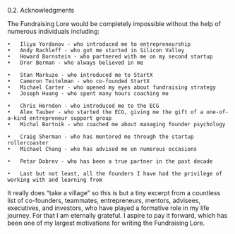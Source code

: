 0.2. Acknowledgments

The Fundraising Lore would be completely impossible without the help of numerous individuals including: 

	•	Iliya Yordanov - who introduced me to entrepreneurship 
	•	Andy Rachleff - who got me started in Silicon Valley 
	•	Howard Bornstein - who partnered with me on my second startup
	•	Dror Berman - who always believed in me 

	•	Stan Markuze - who introduced me to StartX 
	•	Cameron Teitelman - who co-founded StartX 
	•	Michael Carter - who opened my eyes about fundraising strategy 
	•	Joseph Huang - who spent many hours coaching me 

	•	Chris Herndon - who introduced me to the ECG 
	•	Alex Tauber - who started the ECG, giving me the gift of a one-of-a-kind entrepreneur support group 
	•	Michal Bortnik - who coached me about managing founder psychology 

	•	Craig Sherman - who has mentored me through the startup rollercoaster 
	•	Michael Chang - who has advised me on numerous occasions 

	•	Petar Dobrev - who has been a true partner in the past decade 

	•	Last but not least, all the founders I have had the privilege of working with and learning from

It really does “take a village” so this is but a tiny excerpt from a countless list of co-founders, teammates, entrepreneurs, mentors, advisees, executives, and investors, who have played a formative role in my life journey. For that I am eternally grateful. I aspire to pay it forward, which has been one of my largest motivations for writing the Fundraising Lore.
